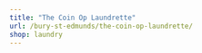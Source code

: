 ```yaml
---
title: "The Coin Op Laundrette"
url: /bury-st-edmunds/the-coin-op-laundrette/
shop: laundry
---
```

